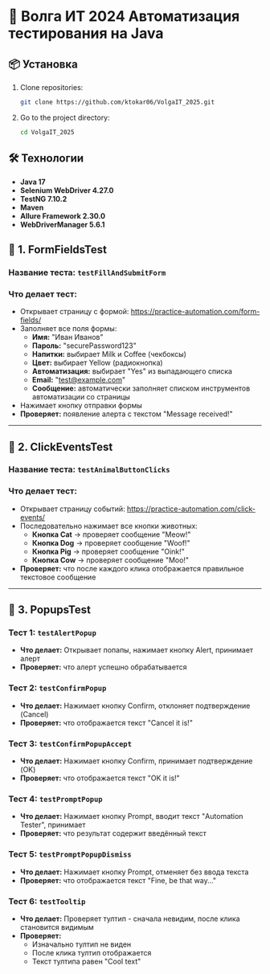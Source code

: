 # 📜 Волга ИТ 2024 Автоматизация тестирования на Java

## 📦 Установка

1. Clone repositories:
   
   ```bash
   git clone https://github.com/ktokar06/VolgaIT_2025.git
   ```

2. Go to the project directory:
   
   ```bash
   cd VolgaIT_2025
   ```
   
## 🛠 Технологии

- **Java 17**
- **Selenium WebDriver 4.27.0**
- **TestNG 7.10.2**
- **Maven**
- **Allure Framework 2.30.0**
- **WebDriverManager 5.6.1**

## 🧪 **1. FormFieldsTest**

### **Название теста:** `testFillAndSubmitForm`

### **Что делает тест:**
- Открывает страницу с формой: https://practice-automation.com/form-fields/
- Заполняет все поля формы:
  - **Имя:** "Иван Иванов"
  - **Пароль:** "securePassword123"
  - **Напитки:** выбирает Milk и Coffee (чекбоксы)
  - **Цвет:** выбирает Yellow (радиокнопка)
  - **Автоматизация:** выбирает "Yes" из выпадающего списка
  - **Email:** "test@example.com"
  - **Сообщение:** автоматически заполняет списком инструментов автоматизации со страницы
- Нажимает кнопку отправки формы
- **Проверяет:** появление алерта с текстом "Message received!"

---

## 🧪 **2. ClickEventsTest**

### **Название теста:** `testAnimalButtonClicks`

### **Что делает тест:**
- Открывает страницу событий: https://practice-automation.com/click-events/
- Последовательно нажимает все кнопки животных:
  - **Кнопка Cat** → проверяет сообщение "Meow!"
  - **Кнопка Dog** → проверяет сообщение "Woof!"
  - **Кнопка Pig** → проверяет сообщение "Oink!"
  - **Кнопка Cow** → проверяет сообщение "Moo!"
- **Проверяет:** что после каждого клика отображается правильное текстовое сообщение

---

## 🧪 **3. PopupsTest**

### **Тест 1:** `testAlertPopup`
- **Что делает:** Открывает попапы, нажимает кнопку Alert, принимает алерт
- **Проверяет:** что алерт успешно обрабатывается

### **Тест 2:** `testConfirmPopup`
- **Что делает:** Нажимает кнопку Confirm, отклоняет подтверждение (Cancel)
- **Проверяет:** что отображается текст "Cancel it is!"

### **Тест 3:** `testConfirmPopupAccept`
- **Что делает:** Нажимает кнопку Confirm, принимает подтверждение (OK)
- **Проверяет:** что отображается текст "OK it is!"

### **Тест 4:** `testPromptPopup`
- **Что делает:** Нажимает кнопку Prompt, вводит текст "Automation Tester", принимает
- **Проверяет:** что результат содержит введённый текст

### **Тест 5:** `testPromptPopupDismiss`
- **Что делает:** Нажимает кнопку Prompt, отменяет без ввода текста
- **Проверяет:** что отображается текст "Fine, be that way..."

### **Тест 6:** `testTooltip`
- **Что делает:** Проверяет тултип - сначала невидим, после клика становится видимым
- **Проверяет:** 
  - Изначально тултип не виден
  - После клика тултип отображается
  - Текст тултипа равен "Cool text"
